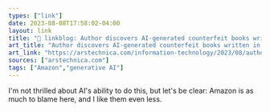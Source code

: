 ```yaml
---
types: ["link"]
date: 2023-08-08T17:58:02-04:00
layout: link
title: "🔗 linkblog: Author discovers AI-generated counterfeit books written in her name on Amazon | Ars Technica'"
art_title: "Author discovers AI-generated counterfeit books written in her name on Amazon | Ars Technica"
art_link: "https://arstechnica.com/information-technology/2023/08/author-discovers-ai-generated-counterfeit-books-written-in-her-name-on-amazon/"
sources: ["arstechnica.com"]
tags: ["Amazon","generative AI"]
---
```

I'm not thrilled about AI's ability to do this, but let's be clear: Amazon is as much to blame here, and I like them even less.  
 
